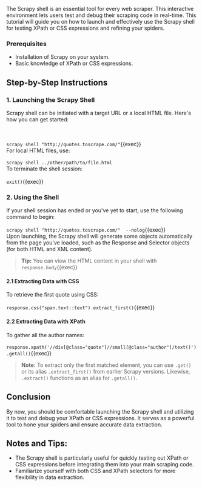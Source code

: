 The Scrapy shell is an essential tool for every web scraper. This interactive environment lets users test and debug their scraping code in real-time. This tutorial will guide you on how to launch and effectively use the Scrapy shell for testing XPath or CSS expressions and refining your spiders.

### Prerequisites
- Installation of Scrapy on your system.
- Basic knowledge of XPath or CSS expressions.

## Step-by-Step Instructions

### 1. Launching the Scrapy Shell
Scrapy shell can be initiated with a target URL or a local HTML file. Here's how you can get started:

<br><br>
`scrapy shell "http://quotes.toscrape.com/"`{{exec}}
<br>
For local HTML files, use:
<br><br>
`scrapy shell ../other/path/to/file.html`
<br>
To terminate the shell session:
<br><br>
`exit()`{{exec}}

### 2. Using the Shell
If your shell session has ended or you've yet to start, use the following command to begin:
<br><br>
`scrapy shell "http://quotes.toscrape.com/"  --nolog`{{exec}}
<br>
Upon launching, the Scrapy shell will generate some objects automatically from the page you've loaded, such as the Response and Selector objects (for both HTML and XML content).

> **Tip:** You can view the HTML content in your shell with `response.body`{{exec}}

#### 2.1 Extracting Data with CSS
To retrieve the first quote using CSS:
<br><br>
`response.css("span.text::text").extract_first()`{{exec}}
<br>

#### 2.2 Extracting Data with XPath
To gather all the author names:
<br><br>
`response.xpath('//div[@class="quote"]//small[@class="author"]/text()').getall()`{{exec}}
<br>

> **Note:** To extract only the first matched element, you can use `.get()` or its alias `.extract_first()` from earlier Scrapy versions. Likewise, `.extract()` functions as an alias for `.getall()`.

## Conclusion
By now, you should be comfortable launching the Scrapy shell and utilizing it to test and debug your XPath or CSS expressions. It serves as a powerful tool to hone your spiders and ensure accurate data extraction.

## Notes and Tips:
- The Scrapy shell is particularly useful for quickly testing out XPath or CSS expressions before integrating them into your main scraping code.
- Familiarize yourself with both CSS and XPath selectors for more flexibility in data extraction.

